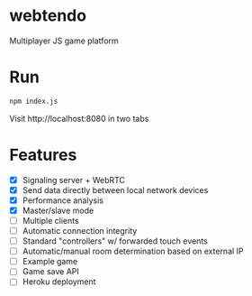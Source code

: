 # webtendo
Multiplayer JS game platform

# Run
```bash
npm index.js
```

Visit http://localhost:8080 in two tabs

# Features
- [x] Signaling server + WebRTC
- [x] Send data directly between local network devices
- [x] Performance analysis
- [x] Master/slave mode
- [ ] Multiple clients
- [ ] Automatic connection integrity
- [ ] Standard "controllers" w/ forwarded touch events
- [ ] Automatic/manual room determination based on external IP
- [ ] Example game
- [ ] Game save API
- [ ] Heroku deployment
